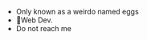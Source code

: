 - Only known as a weirdo named eggs
- 🌱Web Dev.
- Do not reach me

<!---
kumabea/kumabea is a ✨ special ✨ repository because its `README.md` (this file) appears on your GitHub profile.
You can click the Preview link to take a look at your changes.
--->
